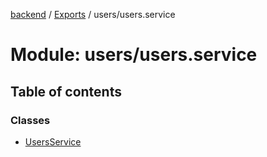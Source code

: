 [backend](../README.md) / [Exports](../modules.md) / users/users.service

# Module: users/users.service

## Table of contents

### Classes

- [UsersService](../classes/users_users_service.UsersService.md)
